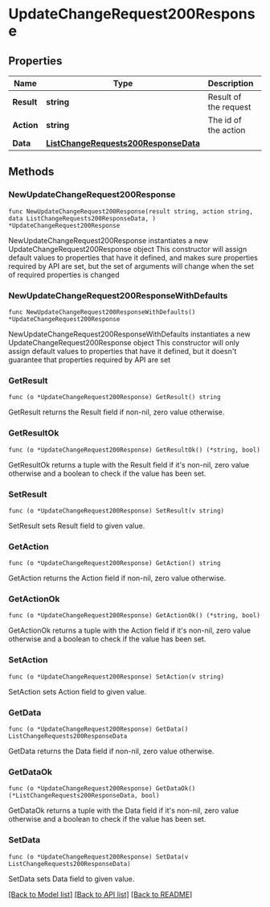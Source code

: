 # UpdateChangeRequest200Response

## Properties

Name | Type | Description | Notes
------------ | ------------- | ------------- | -------------
**Result** | **string** | Result of the request | 
**Action** | **string** | The id of the action | 
**Data** | [**ListChangeRequests200ResponseData**](ListChangeRequests200ResponseData.md) |  | 

## Methods

### NewUpdateChangeRequest200Response

`func NewUpdateChangeRequest200Response(result string, action string, data ListChangeRequests200ResponseData, ) *UpdateChangeRequest200Response`

NewUpdateChangeRequest200Response instantiates a new UpdateChangeRequest200Response object
This constructor will assign default values to properties that have it defined,
and makes sure properties required by API are set, but the set of arguments
will change when the set of required properties is changed

### NewUpdateChangeRequest200ResponseWithDefaults

`func NewUpdateChangeRequest200ResponseWithDefaults() *UpdateChangeRequest200Response`

NewUpdateChangeRequest200ResponseWithDefaults instantiates a new UpdateChangeRequest200Response object
This constructor will only assign default values to properties that have it defined,
but it doesn't guarantee that properties required by API are set

### GetResult

`func (o *UpdateChangeRequest200Response) GetResult() string`

GetResult returns the Result field if non-nil, zero value otherwise.

### GetResultOk

`func (o *UpdateChangeRequest200Response) GetResultOk() (*string, bool)`

GetResultOk returns a tuple with the Result field if it's non-nil, zero value otherwise
and a boolean to check if the value has been set.

### SetResult

`func (o *UpdateChangeRequest200Response) SetResult(v string)`

SetResult sets Result field to given value.


### GetAction

`func (o *UpdateChangeRequest200Response) GetAction() string`

GetAction returns the Action field if non-nil, zero value otherwise.

### GetActionOk

`func (o *UpdateChangeRequest200Response) GetActionOk() (*string, bool)`

GetActionOk returns a tuple with the Action field if it's non-nil, zero value otherwise
and a boolean to check if the value has been set.

### SetAction

`func (o *UpdateChangeRequest200Response) SetAction(v string)`

SetAction sets Action field to given value.


### GetData

`func (o *UpdateChangeRequest200Response) GetData() ListChangeRequests200ResponseData`

GetData returns the Data field if non-nil, zero value otherwise.

### GetDataOk

`func (o *UpdateChangeRequest200Response) GetDataOk() (*ListChangeRequests200ResponseData, bool)`

GetDataOk returns a tuple with the Data field if it's non-nil, zero value otherwise
and a boolean to check if the value has been set.

### SetData

`func (o *UpdateChangeRequest200Response) SetData(v ListChangeRequests200ResponseData)`

SetData sets Data field to given value.



[[Back to Model list]](../README.md#documentation-for-models) [[Back to API list]](../README.md#documentation-for-api-endpoints) [[Back to README]](../README.md)


